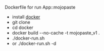 Dockerfile for run App::mojopaste

* install [docker](https://docs.docker.com/engine/installation/linux/ubuntulinux/)
* git clone
* cd docker
* docker build --no-cache -t mojopaste_v1 .
* ./docker-run.sh
* or ./docker-run.sh -d
